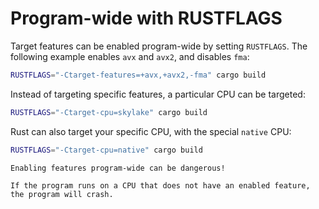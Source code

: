 # Program-wide with RUSTFLAGS

Target features can be enabled program-wide by setting `RUSTFLAGS`.
The following example enables `avx` and `avx2`, and disables `fma`:

```bash
RUSTFLAGS="-Ctarget-features=+avx,+avx2,-fma" cargo build
```

Instead of targeting specific features, a particular CPU can be targeted:

```bash
RUSTFLAGS="-Ctarget-cpu=skylake" cargo build
```

Rust can also target your specific CPU, with the special `native` CPU:

```bash
RUSTFLAGS="-Ctarget-cpu=native" cargo build
```


```admonish warning
Enabling features program-wide can be dangerous!

If the program runs on a CPU that does not have an enabled feature, the program will crash.
```
